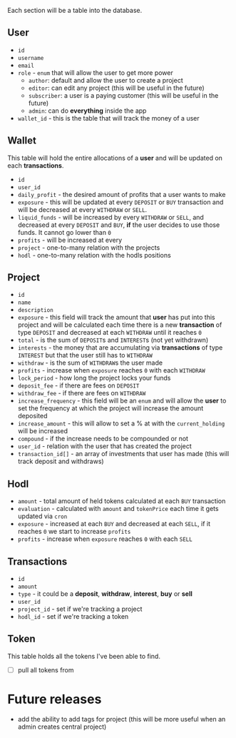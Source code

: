 Each section will be a table into the database.

## User
- `id`
- `username`
- `email`
- `role` - `enum` that will allow the user to get more power 
	- `author`: default and allow the user to create a project
	- `editor`: can edit any project (this will be useful in the future)
	- `subscriber`: a user is a paying customer (this will be useful in the future)
	- `admin`: can do **everything** inside the app
- `wallet_id` - this is the table that will track the money of a user

## Wallet
This table will hold the entire allocations of a **user** and will be updated on each **transactions**.
- `id`
- `user_id`
- `daily_profit` - the desired amount of profits that a user wants to make
- `exposure` - this will be updated at every `DEPOSIT` or `BUY` transaction and will be decreased at every `WITHDRAW` or `SELL`. 
- `liquid_funds` - will be increased by every `WITHDRAW` or `SELL`, and decreased at every `DEPOSIT` and `BUY`, **if** the user decides to use those funds. It cannot go lower than `0`  
- `profits` - will be increased at every 
- `project` - one-to-many relation with the projects
- `hodl` - one-to-many relation with the hodls positions

## Project
- `id`
- `name`
- `description`
- `exposure` - this field will track the amount that **user** has put into this project and will be calculated each time there is a new **transaction** of type `DEPOSIT` and decreased at each `WITHDRAW` until it reaches `0`
- `total` - is the sum of `DEPOSIT`s and `INTEREST`s (not yet withdrawn)
- `interests` - the money that are accumulating via **transactions** of type  `INTEREST` but that the user still has to `WITHDRAW`
- `withdraw` - is the sum of `WITHDRAW`s the user made
- `profits` - increase when `exposure` reaches `0` with each `WITHDRAW`
- `lock_period` - how long the project locks your funds
- `deposit_fee` - if there are fees on `DEPOSIT`
- `withdraw_fee` - if there are fees on `WITHDRAW`
- `increase_frequency` - this field will be an `enum` and will allow the **user** to set the frequency at which the project will increase the amount deposited
- `increase_amount` - this will allow to set a % at with the `current_holding` will be increased
- `compound` - if the increase needs to be compounded or not
- `user_id` - relation with the user that has created the project
- `transaction_id[]` - an array of investments that user has made (this will track deposit and withdraws) 

## Hodl
- `amount` - total amount of held tokens calculated at each `BUY` transaction
- `evaluation` - calculated with `amount` and `tokenPrice` each time it gets updated via `cron`
- `exposure` - increased at each `BUY` and decreased at each `SELL`, if it reaches `0` we start to increase `profits`
- `profits` - increase when `exposure` reaches `0` with each `SELL`

## Transactions 
- `id`
- `amount`
- `type` - it could be a **deposit**,  **withdraw**, **interest**, **buy** or **sell**
- `user_id`
- `project_id` - set if we're tracking a project
- `hodl_id` - set if we're tracking a token



## Token 
This table holds all the tokens I've been able to find.
- [ ] pull all tokens from 

# Future releases
- add the ability to add tags for project (this will be more useful when an admin creates central project)